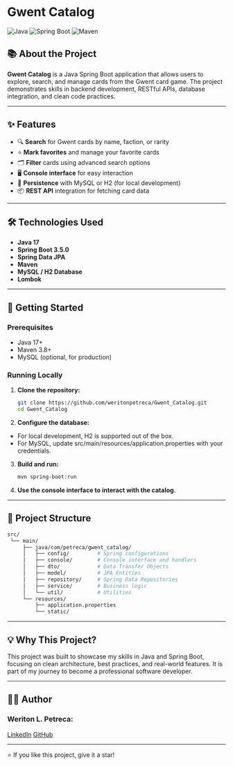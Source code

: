 # Gwent Catalog

![Java](https://img.shields.io/badge/Java-17-blue?logo=java)
![Spring Boot](https://img.shields.io/badge/Spring%20Boot-3.5.0-brightgreen?logo=spring-boot)
![Maven](https://img.shields.io/badge/Maven-Build-orange?logo=apache-maven)

## 📚 About the Project

**Gwent Catalog** is a Java Spring Boot application that allows users to explore, search, and manage cards from the Gwent card game. The project demonstrates skills in backend development, RESTful APIs, database integration, and clean code practices.

---

## ✨ Features

- 🔍 **Search** for Gwent cards by name, faction, or rarity
- ⭐ **Mark favorites** and manage your favorite cards
- 🗂️ **Filter** cards using advanced search options
- 🖥️ **Console interface** for easy interaction
- 💾 **Persistence** with MySQL or H2 (for local development)
- 📦 **REST API** integration for fetching card data

---

## 🛠️ Technologies Used

- **Java 17**
- **Spring Boot 3.5.0**
- **Spring Data JPA**
- **Maven**
- **MySQL / H2 Database**
- **Lombok**

---

## 🚀 Getting Started

### Prerequisites

- Java 17+
- Maven 3.8+
- MySQL (optional, for production)

### Running Locally

1. **Clone the repository:**
   ```bash
   git clone https://github.com/weritonpetreca/Gwent_Catalog.git
   cd Gwent_Catalog

2. **Configure the database:**

* For local development, H2 is supported out of the box.
* For MySQL, update src/main/resources/application.properties with your credentials.

3. **Build and run:**
   ```bash
   mvn spring-boot:run
   
4. **Use the console interface to interact with the catalog.**
<hr></hr>

## 📁 Project Structure
  ```bash
  src/
   └── main/
       ├── java/com/petreca/gwent_catalog/
       │   ├── config/         # Spring configurations
       │   ├── console/        # Console interface and handlers
       │   ├── dto/            # Data Transfer Objects
       │   ├── model/          # JPA Entities
       │   ├── repository/     # Spring Data Repositories
       │   ├── service/        # Business logic
       │   └── util/           # Utilities
       └── resources/
           ├── application.properties
           └── static/
  ````
<hr></hr>

## 💡 Why This Project?

This project was built to showcase my skills in Java and Spring Boot, focusing on clean architecture, best practices, and real-world features. It is part of my journey to become a professional software developer.
<hr></hr>

## 👨‍💻 Author

### Weriton L. Petreca:
[LinkedIn](https://www.linkedin.com/in/weritonpetreca/)
[GitHub](https://github.com/weritonpetreca)
<hr></hr>
⭐ If you like this project, give it a star!
